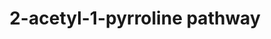 ---
annotations:
- id: PW:0000002
  parent: classic metabolic pathway
  type: Pathway Ontology
  value: classic metabolic pathway
authors:
- Carlopozzi
- Egonw
- AlexanderPico
- Mkutmon
- Khanspers
- Ariutta
- DeSl
- Eweitz
description: '2-Acetyl-1-pyrroline, abbreviated 2AP, with the IUPAC name 1-(3,4-dihydro-2H-pyrrol-5-yl)ethanone,
  is an aroma compound and flavor that gives white bread, jasmine rice and basmati
  rice, the spice pandan (Pandanus amaryllifolius), and bread flowers (Vallaris glabra)
  their customary smell. Source: [https://en.wikipedia.org/wiki/2-Acetyl-1-pyrroline
  Wikipedia]'
last-edited: 2021-05-19
organisms:
- Arabidopsis thaliana
redirect_from:
- /index.php/Pathway:WP2909
- /instance/WP2909
revision: null
schema-jsonld:
- '@context': https://schema.org/
  '@id': https://wikipathways.github.io/pathways/WP2909.html
  '@type': Dataset
  creator:
    '@type': Organization
    name: WikiPathways
  description: '2-Acetyl-1-pyrroline, abbreviated 2AP, with the IUPAC name 1-(3,4-dihydro-2H-pyrrol-5-yl)ethanone,
    is an aroma compound and flavor that gives white bread, jasmine rice and basmati
    rice, the spice pandan (Pandanus amaryllifolius), and bread flowers (Vallaris
    glabra) their customary smell. Source: [https://en.wikipedia.org/wiki/2-Acetyl-1-pyrroline
    Wikipedia]'
  keywords:
  - ''
  - ' 2-oxopropanal'
  - ' trigonelline '
  - 1-deoxy-2,3-glucosone
  - 1-deoxyosone fructose
  - 1-pyrroline
  - '1-pyrroline-5-carboxylate dehydrogenase '
  - 2-acetyl-1-pyrroline
  - 4-amino-butyraldehyde
  - Acetyl group
  - Apoptosis, stress-related metabolism, cell growth inhibition
  - Arginine
  - BADH
  - Catalyst
  - Chlorophyll
  - Cysteine/cystine
  - Gamma Aminobutyric Acid
  - Glc/Pro
  - Glutamic-semialdehyde
  - Glutamine
  - L-Glutamic acid
  - L-Proline
  - L-arginino-succinate
  - 'L-ornithine '
  - 'L-ornithine ammonia-lyase '
  - Maillard
  - 'N-acetyl-L-glutamate 5-semialdehyde '
  - N-acetyl-L-glutamate synthase
  - N-acetyl-L-glutamate-5-phosphate
  - N-acetyl-L-ornithine
  - N-acetyl-glutamate
  - 'N-acetyltransferase '
  - 'N-methyltransferase '
  - 'NO'
  - Nicotinate
  - Nicotine
  - 'Orn-δ-aminotransferase '
  - PII
  - PROC1
  - 'Proline in FC: Slightly phenolic, smokey, nutty/ pyrazine, meaty, slightly green/
    vegetable, acidic'
  - Prolino+fructose
  - Putrescine
  - Pyrolysis
  - Pyrrole
  - 'REDUCTASE '
  - 'S-adenosylmethionine '
  - Spermidine
  - Strecker
  - acetylglutamate kinase
  - acetylornithine deacetylase
  - 'acetylornithine transaminase '
  - adenosylmethionine decarboxylase
  - agmatine
  - arg decarboxylase
  - arginase
  - argininosuccinate
  - 'argininosuccinate '
  - betaine aldehyde dehydrogenase BADH
  - carbamoyl-P-synthase
  - 'carbamoyl-phosphate '
  - 'citrulline '
  - dehydrogenase
  - delta-1-Pyrroline-5-carboxylate
  - dihiydro-diacetyl-formoin
  - glucose
  - 'glutamate '
  - 'lyase '
  - 'nicotinate '
  - 'nitric oxide synthase '
  - 'ornithine carbamoyltransferase '
  - 'ornithine decarboxylase '
  - 'polyamine oxidase '
  - 'proline dehydrogenase '
  - 'spermidine synthase '
  - 'synthase '
  - 'δ1-pyrroline-5-carboxylate synthetase '
  license: CC0
  name: 2-acetyl-1-pyrroline pathway
seo: CreativeWork
title: 2-acetyl-1-pyrroline pathway
wpid: WP2909
---